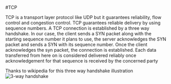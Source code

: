 #TCP

TCP is a transport layer protocol like UDP but it guarantees reliability, flow control and congestion control.
TCP guarantees reliable delivery by using sequence numbers. A TCP connection is established by a three way handshake. In our case, the client sends a SYN packet along with the starting sequence number it plans to use, the server acknowledges the SYN packet and sends a SYN with its sequence number. Once the client acknowledges the syn packet, the connection is established. Each data transferred from here on is considered delivered reliably once acknowledgement for that sequence is received by the concerned party

Thanks to wikipedia for this three way handshake illustration
![3-way handshake](https://en.wikipedia.org/wiki/Handshaking#/media/File:Three-way-handshake-example.gif)
